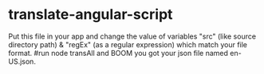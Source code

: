 # translate-angular-script
Put this file in your app and change the value of variables "src" (like source directory path) & "regEx" (as a regular expression) which match your file format.
#run node transAll 
and BOOM you got your json file named en-US.json.
